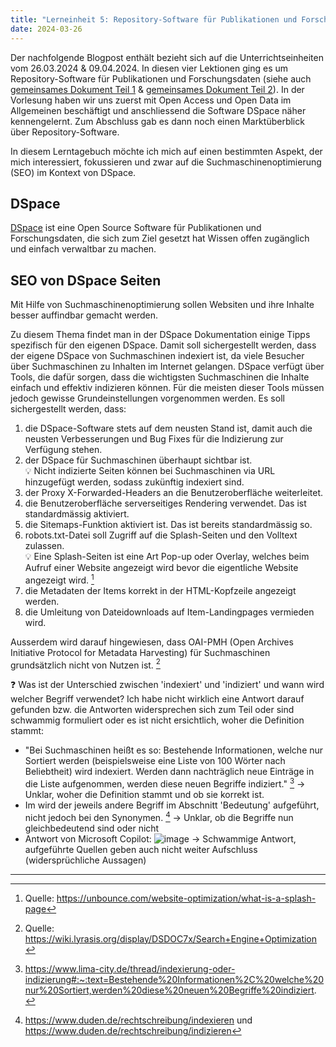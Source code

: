 ```yaml
---
title: "Lerneinheit 5: Repository-Software für Publikationen und Forschungsdaten"
date: 2024-03-26
---
```


Der nachfolgende Blogpost enthält bezieht sich auf die Unterrichtseinheiten vom 26.03.2024 & 09.04.2024. In diesen vier Lektionen ging es um Repository-Software für Publikationen und Forschungsdaten (siehe auch [gemeinsames Dokument Teil 1](https://pad.gwdg.de/ycs5WlX8R_6aiNDebpvJoA) & [gemeinsames Dokument Teil 2](https://pad.gwdg.de/suv2C7XsSrWtf9O7VRFJXg)). In der Vorlesung haben wir uns zuerst mit Open Access und Open Data im Allgemeinen beschäftigt und anschliessend die Software DSpace näher kennengelernt. Zum Abschluss gab es dann noch einen Marktüberblick über Repository-Software.

In diesem Lerntagebuch möchte ich mich auf einen bestimmten Aspekt, der mich interessiert, fokussieren und zwar auf die Suchmaschinenoptimierung (SEO) im Kontext von DSpace.

## DSpace
[DSpace](https://dspace.lyrasis.org/about) ist eine Open Source Software für Publikationen und Forschungsdaten, die sich zum Ziel gesetzt hat Wissen offen zugänglich und einfach verwaltbar zu machen.

## SEO von DSpace Seiten
Mit Hilfe von Suchmaschinenoptimierung sollen Websiten und ihre Inhalte besser auffindbar gemacht werden.

Zu diesem Thema findet man in der DSpace Dokumentation einige Tipps spezifisch für den eigenen DSpace. Damit soll sichergestellt werden, dass der eigene DSpace von Suchmaschinen indexiert ist, da viele Besucher über Suchmaschinen zu Inhalten im Internet gelangen. DSpace verfügt über Tools, die dafür sorgen, dass die wichtigsten Suchmaschinen die Inhalte einfach und effektiv indizieren können. Für die meisten dieser Tools müssen jedoch gewisse Grundeinstellungen vorgenommen werden. Es soll sichergestellt werden, dass:

1. die DSpace-Software stets auf dem neusten Stand ist, damit auch die neusten Verbesserungen und Bug Fixes für die Indizierung zur Verfügung stehen.
2. der DSpace für Suchmaschinen überhaupt sichtbar ist.<br>
💡 Nicht indizierte Seiten können bei Suchmaschinen via URL hinzugefügt werden, sodass zukünftig indexiert sind.
3. der Proxy X-Forwarded-Headers an die Benutzeroberfläche weiterleitet.
4. die Benutzeroberfläche serverseitiges Rendering verwendet. Das ist standardmässig aktiviert.
5. die Sitemaps-Funktion aktiviert ist. Das ist bereits standardmässig so.
6. robots.txt-Datei soll Zugriff auf die Splash-Seiten und den Volltext zulassen.<br>
💡 Eine Splash-Seiten ist eine Art Pop-up oder Overlay, welches beim Aufruf einer Website angezeigt wird bevor die eigentliche Website angezeigt wird. [^1]
7. die Metadaten der Items korrekt in der HTML-Kopfzeile angezeigt werden.
8. die Umleitung von Dateidownloads auf Item-Landingpages vermieden wird.

Ausserdem wird darauf hingewiesen, dass OAI-PMH (Open Archives Initiative Protocol for Metadata Harvesting) für Suchmaschinen grundsätzlich nicht von Nutzen ist. [^2]

❓ Was ist der Unterschied zwischen 'indexiert' und 'indiziert' und wann wird welcher Begriff verwendet? Ich habe nicht wirklich eine Antwort darauf gefunden bzw. die Antworten widersprechen sich zum Teil oder sind schwammig formuliert oder es ist nicht ersichtlich, woher die Definition stammt:
- "Bei Suchmaschinen heißt es so: Bestehende Informationen, welche nur Sortiert werden (beispielsweise eine Liste von 100 Wörter nach Beliebtheit) wird indexiert. Werden dann nachträglich neue Einträge in die Liste aufgenommen, werden diese neuen Begriffe indiziert." [^3] -> Unklar, woher die Definition stammt und ob sie korrekt ist.
- Im wird der jeweils andere Begriff im Abschnitt 'Bedeutung' aufgeführt, nicht jedoch bei den Synonymen. [^4] -> Unklar, ob die Begriffe nun gleichbedeutend sind oder nicht
- Antwort von Microsoft Copilot: ![image](https://github.com/yara-wagner/lerntagebuch/assets/160014711/ae797dcd-b636-4f71-984f-a5c6162619cb)
-> Schwammige Antwort, aufgeführte Quellen geben auch nicht weiter Aufschluss (widersprüchliche Aussagen)

---

[^1]: Quelle: https://unbounce.com/website-optimization/what-is-a-splash-page
[^2]: Quelle: https://wiki.lyrasis.org/display/DSDOC7x/Search+Engine+Optimization
[^3]: https://www.lima-city.de/thread/indexierung-oder-indizierung#:~:text=Bestehende%20Informationen%2C%20welche%20nur%20Sortiert,werden%20diese%20neuen%20Begriffe%20indiziert.
[^4]: https://www.duden.de/rechtschreibung/indexieren und https://www.duden.de/rechtschreibung/indizieren

